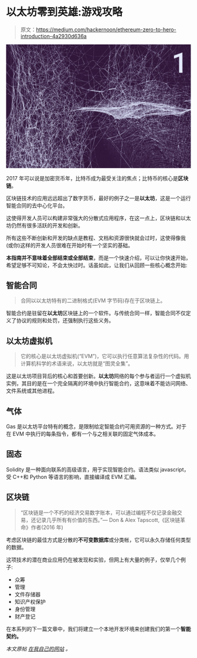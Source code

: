 # 以太坊零到英雄:游戏攻略

> 原文：<https://medium.com/hackernoon/ethereum-zero-to-hero-introduction-4a2930d636a>

![](img/59387af9f6e78cb0d55dd3bc8e5ed5a2.png)

2017 年可以说是加密货币年，比特币成为最受关注的焦点；比特币的核心是**区块链**。

区块链技术的应用远远超出了数字货币，最好的例子之一是**以太坊**，这是一个运行智能合同的去中心化平台。

这使得开发人员可以构建非常强大的分散式应用程序，在这一点上，区块链和以太坊仍然有很多活跃的开发和创新。

所有这些不断创新和开发的缺点是教程、文档和资源很快就会过时，这使得像我(或你)这样的开发人员很难在开始时有一个坚实的基础。

**本指南并不意味着全部结束或全部结束**，而是一个快速介绍，可以让你快速开始，希望足够不可知论，不会太快过时。话虽如此，让我们从回顾一些核心概念开始:

## 智能合同

> 合同以以太坊特有的二进制格式(EVM 字节码)存在于区块链上。

智能合约是驻留在**以太坊**区块链上的一个软件。与传统合同一样，智能合同不仅定义了协议的规则和处罚，还强制执行这些义务。

## 以太坊虚拟机

> 它的核心是以太坊虚拟机(“EVM”)，它可以执行任意算法复杂性的代码。用计算机科学的术语来说，以太坊就是“图灵全集”。

这是以太坊项目背后的核心和首要创新。**以太坊**网络的每个参与者运行一个虚拟机实例，其目的是在一个完全隔离的环境中执行智能合约，这意味着不能访问网络、文件系统或其他进程。

## 气体

Gas 是以太坊平台特有的概念，是限制给定智能合约可用资源的一种方式。对于在 EVM 中执行的每条指令，都有一个与之相关联的固定气体成本。

## 固态

Solidity 是一种面向联系的高级语言，用于实现智能合约。语法类似 javascript，受 C++和 Python 等语言的影响，直接编译成 EVM 汇编。

## 区块链

> “区块链是一个不朽的经济交易数字账本，可以通过编程不仅记录金融交易，还记录几乎所有有价值的东西。”— Don & Alex Tapscott,《区块链革命》作者(2016 年)

考虑区块链的最佳方式是分散的**不可变数据库**或分类帐，它可以永久存储任何类型的数据。

这项技术的潜在商业应用仍在被发现和实验，但网上有大量的例子，仅举几个例子:

*   众筹
*   管理
*   文件存储器
*   知识产权保护
*   身份管理
*   财产登记

在本系列的下一篇文章中，我们将建立一个本地开发环境来创建我们的第一个**智能契约。**

*本文原帖* [*在我自己的网站*](https://coderoncode.com/blockchain/2017/12/24/ethereum-zero-to-hero-introduction.html) *。*